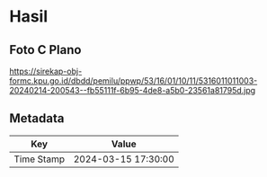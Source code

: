 # Hasil

## Foto C Plano

https://sirekap-obj-formc.kpu.go.id/dbdd/pemilu/ppwp/53/16/01/10/11/5316011011003-20240214-200543--fb55111f-6b95-4de8-a5b0-23561a81795d.jpg


## Metadata

| Key        | Value               |
| ---------- | ------------------- |
| Time Stamp | 2024-03-15 17:30:00 |



